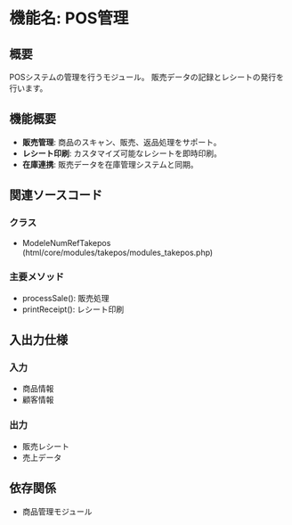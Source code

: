 # 機能名: POS管理

## 概要
POSシステムの管理を行うモジュール。
販売データの記録とレシートの発行を行います。

## 機能概要
- **販売管理**: 商品のスキャン、販売、返品処理をサポート。
- **レシート印刷**: カスタマイズ可能なレシートを即時印刷。
- **在庫連携**: 販売データを在庫管理システムと同期。

## 関連ソースコード
### クラス
- ModeleNumRefTakepos (html/core/modules/takepos/modules_takepos.php)

### 主要メソッド
- processSale(): 販売処理
- printReceipt(): レシート印刷

## 入出力仕様
### 入力
- 商品情報
- 顧客情報

### 出力
- 販売レシート
- 売上データ

## 依存関係
- 商品管理モジュール